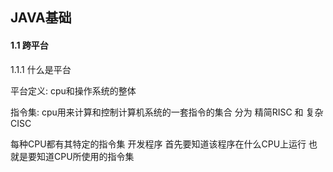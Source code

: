 ## JAVA基础

#### 1.1 跨平台

1.1.1 什么是平台

平台定义: cpu和操作系统的整体  

指令集: cpu用来计算和控制计算机系统的一套指令的集合  分为 精简RISC 和 复杂CISC  

每种CPU都有其特定的指令集 开发程序 首先要知道该程序在什么CPU上运行 也就是要知道CPU所使用的指令集  



